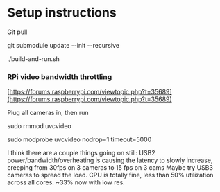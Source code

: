 # Setup instructions

Git pull

git submodule update --init --recursive

./build-and-run.sh


### RPi video bandwidth throttling
[https://forums.raspberrypi.com/viewtopic.php?t=35689](https://forums.raspberrypi.com/viewtopic.php?t=35689)

Plug all cameras in, then run

sudo rmmod uvcvideo

sudo modprobe uvcvideo nodrop=1 timeout=5000

I think there are a couple things going on still:
USB2 power/bandwidth/overheating is causing the latency to slowly increase, creeping from 30fps on 3 cameras to 15 fps on 3 cams
Maybe try USB3 cameras to spread the load. CPU is totally fine, less than 50% utilization across all cores. ~33% now with low res.